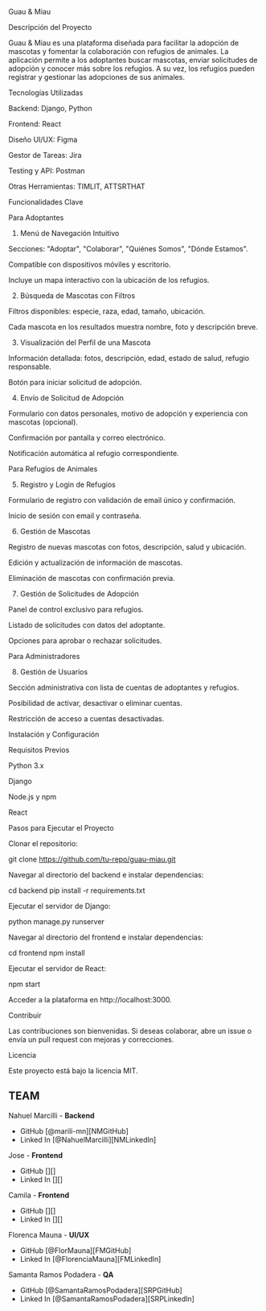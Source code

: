 Guau & Miau

Descripción del Proyecto

Guau & Miau es una plataforma diseñada para facilitar la adopción de mascotas y fomentar la colaboración con refugios de animales. La aplicación permite a los adoptantes buscar mascotas, enviar solicitudes de adopción y conocer más sobre los refugios. A su vez, los refugios pueden registrar y gestionar las adopciones de sus animales.

Tecnologías Utilizadas

Backend: Django, Python

Frontend: React

Diseño UI/UX: Figma

Gestor de Tareas: Jira

Testing y API: Postman

Otras Herramientas: TIMLIT, ATTSRTHAT

Funcionalidades Clave

Para Adoptantes

1. Menú de Navegación Intuitivo

Secciones: "Adoptar", "Colaborar", "Quiénes Somos", "Dónde Estamos".

Compatible con dispositivos móviles y escritorio.

Incluye un mapa interactivo con la ubicación de los refugios.

2. Búsqueda de Mascotas con Filtros

Filtros disponibles: especie, raza, edad, tamaño, ubicación.

Cada mascota en los resultados muestra nombre, foto y descripción breve.

3. Visualización del Perfil de una Mascota

Información detallada: fotos, descripción, edad, estado de salud, refugio responsable.

Botón para iniciar solicitud de adopción.

4. Envío de Solicitud de Adopción

Formulario con datos personales, motivo de adopción y experiencia con mascotas (opcional).

Confirmación por pantalla y correo electrónico.

Notificación automática al refugio correspondiente.

Para Refugios de Animales

5. Registro y Login de Refugios

Formulario de registro con validación de email único y confirmación.

Inicio de sesión con email y contraseña.

6. Gestión de Mascotas

Registro de nuevas mascotas con fotos, descripción, salud y ubicación.

Edición y actualización de información de mascotas.

Eliminación de mascotas con confirmación previa.

7. Gestión de Solicitudes de Adopción

Panel de control exclusivo para refugios.

Listado de solicitudes con datos del adoptante.

Opciones para aprobar o rechazar solicitudes.

Para Administradores

8. Gestión de Usuarios

Sección administrativa con lista de cuentas de adoptantes y refugios.

Posibilidad de activar, desactivar o eliminar cuentas.

Restricción de acceso a cuentas desactivadas.

Instalación y Configuración

Requisitos Previos

Python 3.x

Django

Node.js y npm

React

Pasos para Ejecutar el Proyecto

Clonar el repositorio:

git clone https://github.com/tu-repo/guau-miau.git

Navegar al directorio del backend e instalar dependencias:

cd backend
pip install -r requirements.txt

Ejecutar el servidor de Django:

python manage.py runserver

Navegar al directorio del frontend e instalar dependencias:

cd frontend
npm install

Ejecutar el servidor de React:

npm start

Acceder a la plataforma en http://localhost:3000.

Contribuir

Las contribuciones son bienvenidas. Si deseas colaborar, abre un issue o envía un pull request con mejoras y correcciones.

Licencia

Este proyecto está bajo la licencia MIT.


## TEAM
Nahuel Marcilli - **Backend**
- GitHub [@marili-mn][NMGitHub]
- Linked In [@NahuelMarcilli][NMLinkedIn]

Jose - **Frontend**
- GitHub [][]
- Linked In [][]

Camila - **Frontend**
- GitHub [][]
- Linked In [][]

Florenca Mauna - **UI/UX**
- GitHub [@FlorMauna][FMGitHub]
- Linked In [@FlorenciaMauna][FMLinkedIn]

Samanta Ramos Podadera - **QA**
- GitHub [@SamantaRamosPodadera][SRPGitHub]
- Linked In [@SamantaRamosPodadera][SRPLinkedIn]






